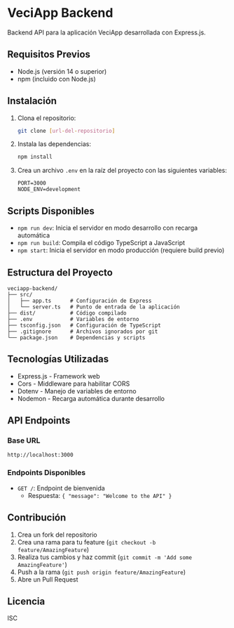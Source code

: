 # VeciApp Backend

Backend API para la aplicación VeciApp desarrollada con Express.js.

## Requisitos Previos

- Node.js (versión 14 o superior)
- npm (incluido con Node.js)

## Instalación

1. Clona el repositorio:
   ```bash
   git clone [url-del-repositorio]
   ```

2. Instala las dependencias:
   ```bash
   npm install
   ```

3. Crea un archivo `.env` en la raíz del proyecto con las siguientes variables:
   ```plaintext
   PORT=3000
   NODE_ENV=development
   ```

## Scripts Disponibles

- `npm run dev`: Inicia el servidor en modo desarrollo con recarga automática
- `npm run build`: Compila el código TypeScript a JavaScript
- `npm start`: Inicia el servidor en modo producción (requiere build previo)

## Estructura del Proyecto

```plaintext
veciapp-backend/
├── src/
│   ├── app.ts      # Configuración de Express
│   └── server.ts   # Punto de entrada de la aplicación
├── dist/           # Código compilado
├── .env            # Variables de entorno
├── tsconfig.json   # Configuración de TypeScript
├── .gitignore      # Archivos ignorados por git
└── package.json    # Dependencias y scripts
```

## Tecnologías Utilizadas

- Express.js - Framework web
- Cors - Middleware para habilitar CORS
- Dotenv - Manejo de variables de entorno
- Nodemon - Recarga automática durante desarrollo

## API Endpoints

### Base URL

```plaintext
http://localhost:3000
```

### Endpoints Disponibles

- `GET /`: Endpoint de bienvenida
  - Respuesta: `{ "message": "Welcome to the API" }`

## Contribución

1. Crea un fork del repositorio
2. Crea una rama para tu feature (`git checkout -b feature/AmazingFeature`)
3. Realiza tus cambios y haz commit (`git commit -m 'Add some AmazingFeature'`)
4. Push a la rama (`git push origin feature/AmazingFeature`)
5. Abre un Pull Request

## Licencia

ISC